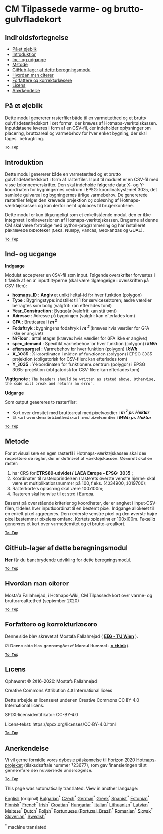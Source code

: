 <h1><a class="anchor" id="cm-customized-heat-and-gross-floor-area-density-maps" href="#cm-customized-heat-and-gross-floor-area-density-maps"><i class="fa fa-link"></i></a>CM Tilpassede varme- og brutto-gulvfladekort</h1><h2><a class="anchor" id="table-of-contents" href="#table-of-contents"><i class="fa fa-link"></i></a> Indholdsfortegnelse</h2><ul><li> <a href="#in-a-glance">På et øjeblik</a></li><li> <a href="#introduction">Introduktion</a></li><li> <a href="#inputs-and-outputs">Ind- og udgange</a></li><li> <a href="#method">Metode</a></li><li> <a href="#github-repository-of-this-calculation-module">GitHub-lager af dette beregningsmodul</a></li><li> <a href="#how-to-cite">Hvordan man citerer</a></li><li> <a href="#authors-and-reviewers">Forfattere og korrekturlæsere</a></li><li> <a href="#license">Licens</a></li><li> <a href="#acknowledgement">Anerkendelse</a></li></ul><h2><a class="anchor" id="in-a-glance" href="#in-a-glance"><i class="fa fa-link"></i></a> På et øjeblik</h2><p> Dette modul genererer rasterfiler både til en varmetæthed og et brutto gulvfladetæthedskort i det format, der kræves af Hotmaps-værktøjskassen. Inputdataene leveres i form af en CSV-fil, der indeholder oplysninger om placering, bruttoareal og varmebehov for hver enkelt bygning, der skal tages i betragtning.</p><p> <a href="#table-of-contents"><strong><code>To Top</code></strong></a></p><h2><a class="anchor" id="introduction" href="#introduction"><i class="fa fa-link"></i></a> Introduktion</h2><p> Dette modul genererer både en varmetæthed og et brutto gulvfladetæthedskort i form af rasterfiler. Input til modulet er en CSV-fil med visse kolonneoverskrifter. Den skal indeholde følgende data: X- og Y-koordinaten for bygningernes centrum i EPSG: koordinatsystemet 3035, det samlede gulvareal og bygningernes årlige varmebehov. De genererede rasterfiler følger den krævede projektion og opløsning af Hotmaps-værktøjskassen og kan derfor nemt uploades til brugerkontiene.</p><p> Dette modul er kun tilgængeligt som et enkeltstående modul; den er ikke integreret i onlineversionen af Hotmaps-værktøjskassen. Brugerne af denne CM skal være fortrolige med python-programmering og har installeret påkrævede biblioteker (f.eks. Numpy, Pandas, GeoPandas og GDAL).</p><p> <a href="#table-of-contents"><strong><code>To Top</code></strong></a></p><h2><a class="anchor" id="inputs-and-outputs" href="#inputs-and-outputs"><i class="fa fa-link"></i></a> Ind- og udgange</h2><p> <strong>Indgange</strong></p><p> Modulet accepterer en CSV-fil som input. Følgende overskrifter forventes i tilfælde af en af inputfiltyperne (skal være tilgængelige i overskriften på CSV-filen):</p><ul><li> <strong>hotmaps_ID</strong> : <strong>Angiv</strong> et unikt heltal-id for hver funktion (polygon)</li><li> <strong>Type</strong> : Bygningstype: indstillet til 1 for servicesektoren; andre værdier betragtes som bolig (valgfrit: kan efterlades tomt)</li><li> <strong>Year_Construction</strong> : Byggeår (valgfrit: kan stå tomt)</li><li> <strong>Adresse</strong> : Adresse på bygningen (valgfri: kan efterlades tom)</li><li> <strong>GFA</strong> : Bruttoareal i <strong><em>m <sup>2</sup></em></strong></li><li> <strong>Fodaftryk</strong> : bygningens fodaftryk i <strong><em>m <sup>2</sup></em></strong> (kræves hvis værdier for GFA ikke er angivet)</li><li> <strong>NrFloor</strong> : antal etager (kræves hvis værdier for GFA ikke er angivet)</li><li> <strong>spec_demand</strong> : Specifikt varmebehov for hver funktion (polygon) i <strong><em>kWh</em></strong></li><li> <strong>efterspørgsel</strong> : Varmebehov for hver funktion (polygon) i <strong><em>kWh</em></strong></li><li> <strong>X_3035</strong> : X-koordinaten i midten af funktionen (polygon) i EPSG 3035-projektion (obligatorisk for CSV-filen: kan efterlades tom)</li><li> <strong>Y_3035</strong> : Y-koordinaten for funktionens centrum (polygon) i EPSG 3035-projektion (obligatorisk for CSV-filen: kan efterlades tom)</li></ul><p> <strong>Vigtig note</strong> : <code>The headers should be written as stated above. Otherwise, the code will break and returns an error.</code></p><p> <strong>Udgange</strong></p><p> Som output genereres to rasterfiler:</p><ul><li> Kort over densitet med bruttoareal med pixelværdier i <strong><em>m <sup>2</sup> pr. Hektar</em></strong></li><li> Et kort over densitetstæthedskort med pixelværdier i <strong><em>MWh pr. Hektar</em></strong></li></ul><p> <a href="#table-of-contents"><strong><code>To Top</code></strong></a></p><h2><a class="anchor" id="method" href="#method"><i class="fa fa-link"></i></a> Metode</h2><p> For at visualisere en egen rasterfil i Hotmaps-værktøjskassen skal den respektere de regler, der er defineret af værktøjskassen. Generelt skal en raster:</p><ol><li> har CRS for <strong>ETRS89-udvidet / LAEA Europe - EPSG: 3035</strong> ;</li><li> Koordinaten til rasteroprindelsen (rasterets øverste venstre hjørne) skal være et multiplikationsnummer på 100, f.eks. (4334900, 3019700);</li><li> Rasterkortets opløsning skal være 100x100m;</li><li> Rasteren skal henvise til et sted i Europa.</li></ol><p> Baseret på ovenstående kriterier og koordinater, der er angivet i input-CSV-filen, tildeles hver inputkoordinat til en bestemt pixel. Indgange allokeret til en enkelt pixel aggregeres. Den nederste venstre pixel og den øverste højre pixel bestemmer pixelens omfang. Kortets opløsning er 100x100m. Følgelig genereres et kort over varmedensitet og et brutto-arealkort.</p><p> <a href="#table-of-contents"><strong><code>To Top</code></strong></a></p><h2><a class="anchor" id="github-repository-of-this-calculation-module" href="#github-repository-of-this-calculation-module"><i class="fa fa-link"></i></a> GitHub-lager af dette beregningsmodul</h2><p> <strong><a href="https://github.com/HotMaps/customized_h_fa_dm">Her</a></strong> får du banebrydende udvikling for dette beregningsmodul.</p><p> <a href="#table-of-contents"><strong><code>To Top</code></strong></a></p><h2><a class="anchor" id="how-to-cite" href="#how-to-cite"><i class="fa fa-link"></i></a> Hvordan man citerer</h2><p> Mostafa Fallahnejad, i Hotmaps-Wiki, CM Tilpassede kort over varme- og bruttoarealtæthed (september 2020)</p><p> <a href="#table-of-contents"><strong><code>To Top</code></strong></a></p><h2><a class="anchor" id="authors-and-reviewers" href="#authors-and-reviewers"><i class="fa fa-link"></i></a> Forfattere og korrekturlæsere</h2><p> Denne side blev skrevet af Mostafa Fallahnejad ( <strong><a href="https://eeg.tuwien.ac.at/">EEG - TU Wien</a></strong> ).</p><p> ☑ Denne side blev gennemgået af Marcul Hummel ( <strong><a href="https://e-think.ac.at">e-think</a></strong> ).</p><p> <a href="#table-of-contents"><strong><code>To Top</code></strong></a></p><h2><a class="anchor" id="license" href="#license"><i class="fa fa-link"></i></a> Licens</h2><p> Ophavsret © 2016-2020: Mostafa Fallahnejad</p><p> Creative Commons Attribution 4.0 International licens</p><p> Dette arbejde er licenseret under en Creative Commons CC BY 4.0 International licens.</p><p> SPDX-licensidentifikator: CC-BY-4.0</p><p> Licens-tekst: https://spdx.org/licenses/CC-BY-4.0.html</p><p> <a href="#table-of-contents"><strong><code>To Top</code></strong></a></p><h2><a class="anchor" id="acknowledgement" href="#acknowledgement"><i class="fa fa-link"></i></a> Anerkendelse</h2><p> Vi vil gerne formidle vores dybeste påskønnelse til Horizon 2020 <a href="https://www.hotmaps-project.eu">Hotmaps-projektet</a> (tilskudsaftale nummer 723677), som gav finansieringen til at gennemføre den nuværende undersøgelse.</p><p> <a href="#table-of-contents"><strong><code>To Top</code></strong></a></p>
<!--- THIS IS A SUPER UNIQUE IDENTIFIER -->

This page was automatically translated. View in another language:

[English](../en/CM-Customized-heat-and-floor-area-density-maps) (original) [Bulgarian](../bg/CM-Customized-heat-and-floor-area-density-maps)<sup>\*</sup> [Czech](../cs/CM-Customized-heat-and-floor-area-density-maps)<sup>\*</sup>  [German](../de/CM-Customized-heat-and-floor-area-density-maps)<sup>\*</sup> [Greek](../el/CM-Customized-heat-and-floor-area-density-maps)<sup>\*</sup> [Spanish](../es/CM-Customized-heat-and-floor-area-density-maps)<sup>\*</sup> [Estonian](../et/CM-Customized-heat-and-floor-area-density-maps)<sup>\*</sup> [Finnish](../fi/CM-Customized-heat-and-floor-area-density-maps)<sup>\*</sup> [French](../fr/CM-Customized-heat-and-floor-area-density-maps)<sup>\*</sup> [Irish](../ga/CM-Customized-heat-and-floor-area-density-maps)<sup>\*</sup> [Croatian](../hr/CM-Customized-heat-and-floor-area-density-maps)<sup>\*</sup> [Hungarian](../hu/CM-Customized-heat-and-floor-area-density-maps)<sup>\*</sup> [Italian](../it/CM-Customized-heat-and-floor-area-density-maps)<sup>\*</sup> [Lithuanian](../lt/CM-Customized-heat-and-floor-area-density-maps)<sup>\*</sup> [Latvian](../lv/CM-Customized-heat-and-floor-area-density-maps)<sup>\*</sup> [Maltese](../mt/CM-Customized-heat-and-floor-area-density-maps)<sup>\*</sup> [Dutch](../nl/CM-Customized-heat-and-floor-area-density-maps)<sup>\*</sup> [Polish](../pl/CM-Customized-heat-and-floor-area-density-maps)<sup>\*</sup> [Portuguese (Portugal, Brazil)](../pt/CM-Customized-heat-and-floor-area-density-maps)<sup>\*</sup> [Romanian](../ro/CM-Customized-heat-and-floor-area-density-maps)<sup>\*</sup> [Slovak](../sk/CM-Customized-heat-and-floor-area-density-maps)<sup>\*</sup> [Slovenian](../sl/CM-Customized-heat-and-floor-area-density-maps)<sup>\*</sup> [Swedish](../sv/CM-Customized-heat-and-floor-area-density-maps)<sup>\*</sup> 

<sup>\*</sup> machine translated
